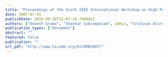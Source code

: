 ```yaml
---
title: "Proceedings of the Sixth IEEE International Workshop on High Performance Computational Biology (HiCOMB 2007), Long Beach, CA, April 2007"
date: 2007-01-01
publishDate: 2019-09-18T11:07:24.704981Z
authors: ["Ananth Grama", "Shankar Subramaniam", admin, "Srinivas Aluru"]
publication_types: ["document"]
abstract: ""
featured: false
publication: ""
url_pdf: "http://www.hicomb.org/HiCOMB2007/"
---
```


